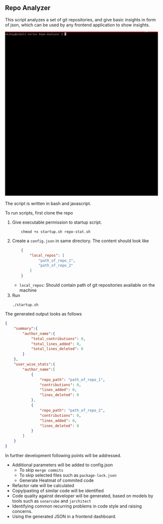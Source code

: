 ## Repo Analyzer

This script analyzes a set of git repositories, and give basic insights in form of json, which can be used by any frontend application to show insights.

![Script Demo](./assets/repo-analyzer-script-demo.gif)


The script is written in bash and javascript.

To run scripts, first clone the repo

1. Give executable permission to startup script.
    ```
        chmod +x startup.sh repo-stat.sh
    ```
2. Create a `config.json` in same directory. The content should look like
    ```json
        {
            "local_repos": [
                "path_of_repo_1",
                "path_of_repo_2"
            ]
        }
    ```
    - `local_repos`: Should contain path of git repositories available on the machine
3. Run
    ```
    ./startup.sh
    ```

The generated output looks as follows

```json
{
    "summary":{
        "author_name":{
            "total_contributions": 0,
            "total_lines_added": 0,
            "total_lines_deleted": 0
        }
    },
    "user_wise_stats":{
        "author_name":[
            {
                "repo_path": "path_of_repo_1",
                "contributions": 0,
                "lines_added": 0,
                "lines_deleted": 0
            },
            {
                "repo_path": "path_of_repo_2",
                "contributions": 0,
                "lines_added": 0,
                "lines_deleted": 0
            }
        ]
    }
}
```

In further development following points will be addressed.

- Additional parameters will be added to config.json
    - To skip `merge commits`
    - To skip selected files such as `package-lock.json`
    - Generate Heatmat of commited code
- Refactor rate will be calculated
- Copy/pasting of similar code will be identified
- Code quality against developer will be generated, based on models by tools such as `sonarcube` and `jarchitect`
- Identifying common recurring problems in code style and raising concerns.
- Using the generated JSON in a frontend dashboard.